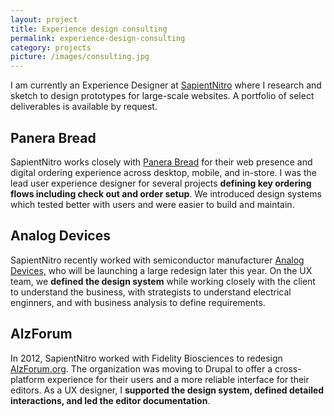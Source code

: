 ```yaml
---
layout: project
title: Experience design consulting
permalink: experience-design-consulting
category: projects
picture: /images/consulting.jpg
---
```


I am currently an Experience Designer at <a href="http://www.sapient.com/en-us/sapientnitro.html" title="SapientNitro.com">SapientNitro</a> where I research and sketch to design prototypes for large-scale websites. A portfolio of select deliverables is available by request.

<!--more-->

## Panera Bread

SapientNitro works closely with <a title="PaneraBread.com" href="https://www.panerabread.com/">Panera Bread</a> for their web presence and digital ordering experience across desktop, mobile, and in-store. I was the lead user experience designer for several projects **defining key ordering flows including check out and order setup**. We introduced design systems which tested better with users and were easier to build and maintain.


## Analog Devices

SapientNitro recently worked with semiconductor manufacturer <a title="Analog.com" href="http://www.analog.com/">Analog Devices,</a> who will be launching a large redesign later this year. On the UX team, we **defined the design system** while working closely with the client to understand the business, with strategists to understand electrical enginners, and with business analysis to define requirements.



## AlzForum

In 2012, SapientNitro worked with Fidelity Biosciences to redesign <a title="AlzForum.org" href="http://alzforum.org/">AlzForum.org</a>. The organization was moving to Drupal to offer a cross-platform experience for their users and a more reliable interface for their editors. As a UX designer, I **supported the design system, defined detailed interactions, and led the editor documentation**.